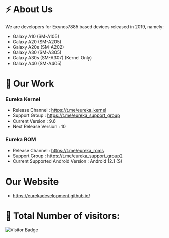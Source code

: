 # ⚡ About Us

We are developers for Exynos7885 based devices released in 2019, namely:

- Galaxy A10 (SM-A105)
- Galaxy A20 (SM-A205)
- Galaxy A20e (SM-A202)
- Galaxy A30 (SM-A305)
- Galaxy A30s (SM-A307) (Kernel Only)
- Galaxy A40 (SM-A405)

# 🔭 Our Work

### Eureka Kernel
- Release Channel : https://t.me/eureka_kernel
- Support Group : https://t.me/eureka_support_group
- Current Version : 9.6
- Next Release Version : 10

### Eureka ROM
- Release Channel : https://t.me/eureka_roms
- Support Group : https://t.me/eureka_support_group2
- Current Supported Android Version : Android 12.1 (S)

# Our Website
- https://eurekadevelopment.github.io/

# 🤔 Total Number of visitors:
![Visitor Badge](https://visitor-badge.laobi.icu/badge?page_id=eurekadevelopment)
